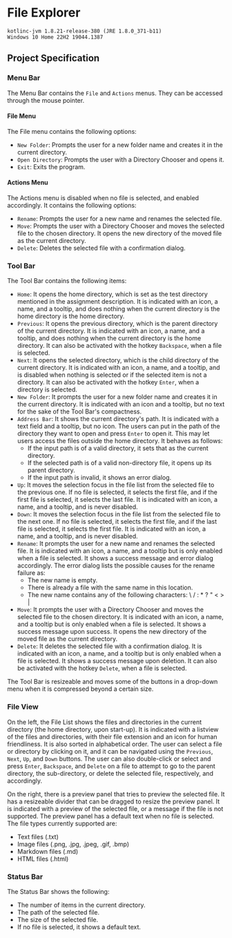 # File Explorer
``` 
kotlinc-jvm 1.8.21-release-380 (JRE 1.8.0_371-b11)
Windows 10 Home 22H2 19044.1387
```

## Project Specification

### Menu Bar
The Menu Bar contains the `File` and `Actions` menus. They can be accessed through
the mouse pointer.

#### File Menu
The File menu contains the following options:
- `New Folder`: Prompts the user for a new folder name and creates it in the current directory.
- `Open Directory`: Prompts the user with a Directory Chooser and opens it.
- `Exit`: Exits the program.

#### Actions Menu
The Actions menu is disabled when no file is selected, and enabled accordingly. It contains the following options:
- `Rename`: Prompts the user for a new name and renames the selected file.
- `Move`: Prompts the user with a Directory Chooser and moves the selected file to the chosen directory. It opens the
new directory of the moved file as the current directory.
- `Delete`: Deletes the selected file with a confirmation dialog.

### Tool Bar
The Tool Bar contains the following items:
- `Home`: It opens the home directory, which is set as the test directory mentioned in the assignment description. It
is indicated with an icon, a name, and a tooltip, and does nothing when the current directory is the home directory is the
home directory.
- `Previous`: It opens the previous directory, which is the parent directory of the current directory. It is indicated
with an icon, a name, and a tooltip, and does nothing when the current directory is the home directory. It can also be
activated with the hotkey `Backspace`, when a file is selected.
- `Next`: It opens the selected directory, which is the child directory of the current directory. It is indicated with
an icon, a name, and a tooltip, and is disabled when nothing is selected or if the selected item is not a directory. It
can also be activated with the hotkey `Enter`, when a directory is selected.
- `New Folder`: It prompts the user for a new folder name and creates it in the current directory. It is indicated 
with an icon and a tooltip, but no text for the sake of the Tool Bar's compactness.
- `Address Bar`: It shows the current directory's path. It is indicated with a text field and a tooltip, but no icon.
The users can put in the path of the directory they want to open and press `Enter` to open it. This may let users access
the files outside the home directory. It behaves as follows:
  - If the input path is of a valid directory, it sets that as the current directory.
  - If the selected path is of a valid non-directory file, it opens up its parent directory.
  - If the input path is invalid, it shows an error dialog.
- `Up`: It moves the selection focus in the file list from the selected file to the previous one. If no file is selected,
it selects the first file, and if the first file is selected, it selects the last file. It is indicated with an icon, a
name, and a tooltip, and is never disabled.
- `Down`: It moves the selection focus in the file list from the selected file to the next one. If no file is selected,
it selects the first file, and if the last file is selected, it selects the first file. It is indicated with an icon, a
name, and a tooltip, and is never disabled.
- `Rename`: It prompts the user for a new name and renames the selected file. It is indicated with an icon, a name, and
a tooltip but is only enabled when a file is selected. It shows a success message and error dialog accordingly. The error dialog lists the possible causes for the rename
failure as:
  - The new name is empty.
  - There is already a file with the same name in this location.
  - The new name contains any of the following characters: \\ / : * ? \" < > |
- `Move`: It prompts the user with a Directory Chooser and moves the selected file to the chosen directory. It is 
indicated with an icon, a name, and a tooltip but is only enabled when a file is selected. It shows a success message
upon success. It opens the new directory of the moved file as the current directory.
- `Delete`: It deletes the selected file with a confirmation dialog. It is indicated with an icon, a name, and a tooltip
but is only enabled when a file is selected. It shows a success message upon deletion. It can also be activated with the
hotkey `Delete`, when a file is selected.

The Tool Bar is resizeable and moves some of the buttons in a drop-down menu when it is compressed beyond a certain size.

### File View
On the left, the File List shows the files and directories in the current directory (the home directory, upon start-up). It is indicated
with a listview of the files and directories, with their file extension and an icon for human friendliness. It is also
sorted in alphabetical order. The user can select a file or directory by clicking on it, and it can be navigated using the
`Previous`, `Next`, `Up`, and `Down` buttons. The user can also double-click or select and press `Enter`, `Backspace`, and 
`Delete` on a file to attempt to go to the parent directory, the sub-directory, or delete the selected file, respectively,
and accordingly.

On the right, there is a preview panel that tries to preview the selected file. It has a resizeable divider that can be
dragged to resize the preview panel. It is indicated with a preview of the selected file, or a message if the file is not
supported. The preview panel has a default text when no file is selected. The file types currently supported are:
- Text files (.txt)
- Image files (.png, .jpg, .jpeg, .gif, .bmp)
- Markdown files (.md)
- HTML files (.html)

### Status Bar

The Status Bar shows the following:
- The number of items in the current directory.
- The path of the selected file.
- The size of the selected file.
- If no file is selected, it shows a default text.
